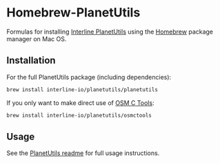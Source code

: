 # Homebrew-PlanetUtils

Formulas for installing [Interline PlanetUtils](https://github.com/interline-io/planetutils) using the [Homebrew](https://brew.sh/) package manager on Mac OS.

## Installation

For the full PlanetUtils package (including dependencies):

```sh
brew install interline-io/planetutils/planetutils
```

If you only want to make direct use of [OSM C Tools](https://gitlab.com/osm-c-tools/osmctools/blob/master/README.md):

```sh
brew install interline-io/planetutils/osmctools
```

## Usage

See the [PlanetUtils readme](https://github.com/interline-io/planetutils/blob/master/README.md) for full usage instructions.
